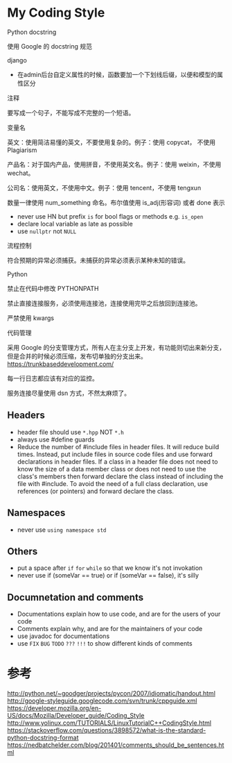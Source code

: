 # My Coding Style

<!--
ID: c975bf71-311f-4d2d-98fa-6c2cc22dbce7
Status: draft
Date: 2019-01-02T00:00:00
Modified: 2020-07-29T23:37:30
wp_id: 1627
-->

Python docstring

使用 Google 的 docstring 规范

django

* 在admin后台自定义属性的时候，函数要加一个下划线后缀，以便和模型的属性区分

注释

要写成一个句子，不能写成不完整的一个短语。

变量名

英文：使用简洁易懂的英文，不要使用复杂的。例子：使用 copycat， 不使用 Plagiarism

产品名：对于国内产品，使用拼音，不使用英文名。例子：使用 weixin，不使用 wechat。

公司名：使用英文，不使用中文。例子：使用 tencent，不使用 tengxun

数量一律使用 num_something 命名。布尔值使用 is_adj(形容词) 或者 done 表示

* never use HN but prefix `is` for bool flags or methods e.g. `is_open`
* declare local variable as late as possible
* use `nullptr` not `NULL`


流程控制

符合预期的异常必须捕获。未捕获的异常必须表示某种未知的错误。

Python

禁止在代码中修改 PYTHONPATH

禁止直接连接服务，必须使用连接池，连接使用完毕之后放回到连接池。

严禁使用 kwargs

代码管理

采用 Google 的分支管理方式，所有人在主分支上开发，有功能则切出来新分支，但是合并的时候必须压缩，发布切单独的分支出来。https://trunkbaseddevelopment.com/

每一行日志都应该有对应的监控。

服务连接尽量使用 dsn 方式，不然太麻烦了。

Headers
------

* header file should use `*.hpp` NOT `*.h`
* always use #define guards 
* Reduce the number of #include files in header files. It will reduce build times. Instead, put include files in source code files and use forward declarations in header files. If a class in a header file does not need to know the size of a data member class or does not need to use the class's members then forward declare the class instead of including the file with #include. To avoid the need of a full class declaration, use references (or pointers) and forward declare the class. 

Namespaces
------

* never use `using namespace std`

Others
------

* put a space after `if` `for` `while` so that we know it's not invokation
* never use if (someVar == true) or if (someVar == false), it's silly

Documnetation and comments
------

* Documentations explain how to use code, and are for the users of your code
* Comments explain why, and are for the maintainers of your code
* use javadoc for documentations
* use `FIX` `BUG` `TODO` `???` `!!!` to show different kinds of comments


# 参考

http://python.net/~goodger/projects/pycon/2007/idiomatic/handout.html
http://google-styleguide.googlecode.com/svn/trunk/cppguide.xml
https://developer.mozilla.org/en-US/docs/Mozilla/Developer_guide/Coding_Style
http://www.yolinux.com/TUTORIALS/LinuxTutorialC++CodingStyle.html
https://stackoverflow.com/questions/3898572/what-is-the-standard-python-docstring-format
https://nedbatchelder.com/blog/201401/comments_should_be_sentences.html

